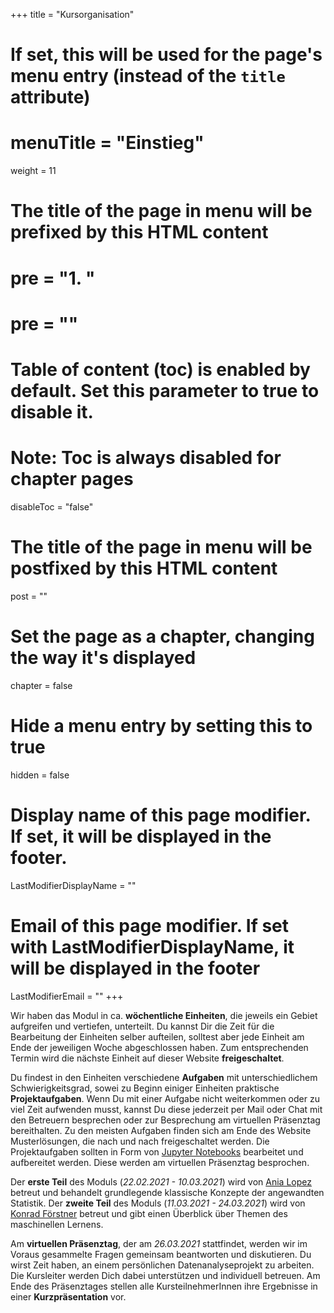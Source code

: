 +++
title = "Kursorganisation"
# If set, this will be used for the page's menu entry (instead of the `title` attribute)
# menuTitle = "Einstieg"
weight = 11
# The title of the page in menu will be prefixed by this HTML content
# pre = "<b>1. </b>"
# pre = "<i class='fab fa-github'></i>"
# Table of content (toc) is enabled by default. Set this parameter to true to disable it.
# Note: Toc is always disabled for chapter pages
disableToc = "false"
# The title of the page in menu will be postfixed by this HTML content
post = ""
# Set the page as a chapter, changing the way it's displayed
chapter = false
# Hide a menu entry by setting this to true
hidden = false
# Display name of this page modifier. If set, it will be displayed in the footer.
LastModifierDisplayName = ""
# Email of this page modifier. If set with LastModifierDisplayName, it will be displayed in the footer
LastModifierEmail = ""
+++

Wir haben das Modul in ca. **wöchentliche Einheiten**, die jeweils ein Gebiet aufgreifen und vertiefen, unterteilt. Du kannst Dir die Zeit für die Bearbeitung der Einheiten selber aufteilen, solltest aber jede Einheit am Ende der jeweiligen Woche abgeschlossen haben. Zum entsprechenden Termin wird die nächste Einheit auf dieser Website **freigeschaltet**.

Du findest in den Einheiten verschiedene **Aufgaben** mit unterschiedlichem Schwierigkeitsgrad, sowei zu Beginn einiger Einheiten praktische **Projektaufgaben**. 
Wenn Du mit einer Aufgabe nicht weiterkommen oder zu viel Zeit aufwenden musst, kannst Du diese jederzeit per Mail oder Chat mit den Betreuern besprechen oder zur Besprechung am virtuellen Präsenztag bereithalten. Zu den meisten Aufgaben finden sich am Ende des Website Musterlösungen, die nach und nach freigeschaltet werden. 
Die Projektaufgaben sollten in Form von [Jupyter Notebooks](https://jupyter.org/) bearbeitet und aufbereitet werden. Diese werden am virtuellen Präsenztag besprochen.  

Der **erste Teil** des Moduls (*22.02.2021 - 10.03.2021*) wird von [Ania Lopez](mailto:ania.lopez@uni-due.de) betreut und behandelt grundlegende klassische Konzepte der angewandten Statistik. Der **zweite Teil** des Moduls (*11.03.2021 - 24.03.2021*) wird von [Konrad Förstner](mailto:foerstner@zbmed.de) betreut und gibt einen Überblick über Themen des maschinellen Lernens.

Am **virtuellen Präsenztag**, der am *26.03.2021* stattfindet, werden wir im Voraus gesammelte Fragen gemeinsam beantworten und diskutieren. Du wirst Zeit haben, an einem persönlichen Datenanalyseprojekt zu arbeiten. Die Kursleiter werden Dich dabei unterstützen und individuell betreuen. Am Ende des Präsenztages stellen alle KursteilnehmerInnen ihre Ergebnisse in einer **Kurzpräsentation** vor.
